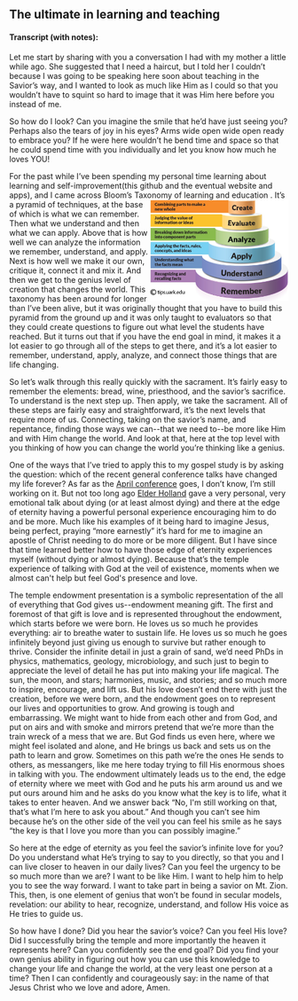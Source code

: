 ## The ultimate in learning and teaching
#### Transcript (with notes):
Let me start by sharing with you a conversation I had with my mother a little while ago. She suggested that I need a haircut, 
but I told her I couldn’t because I was going to be speaking here soon about teaching in the Savior’s way, and I wanted to look 
as much like Him as I could so that you wouldn’t have to squint so hard to image that it was Him here before you instead of me.

So how do I look? Can you imagine the smile that he’d have just seeing you? Perhaps also the tears of joy in his eyes? Arms wide open wide open 
ready to embrace you? If he were here wouldn’t he bend time and space so that he could spend time with you individually and let you know how much he loves YOU!

For the past while I’ve been spending my personal time learning about learning and self-improvement(this github and the eventual website and apps), 
and I came across Bloom’s Taxonomy of learning and education <img align="right" src="Blooms_Taxonomy_pyramid_cake-style-use-with-permission.jpg" alt="drawing" style="width:250px;"/>. It’s a pyramid of techniques, at the base of which is what we can remember. Then what we 
understand and then what we can apply. Above that is how well we can analyze the information we remember, understand, and apply. Next is how well we 
make it our own, critique it, connect it and mix it. And then we get to the genius level of creation that changes the world. This taxonomy has been around
for longer than I’ve been alive, but it was originally thought that you have to build this pyramid from the ground up and it was only taught to evaluators
so that they could create questions to figure out what level the students have reached. But it turns out that if you have the end goal in mind, it makes
it a lot easier to go through all of the steps to get there, and it’s a lot easier to remember, understand, apply, analyze, and connect those things that
are life changing.

So let’s walk through this really quickly with the sacrament. It’s fairly easy to remember the elements: bread, wine, priesthood, and the savior’s sacrifice. 
To understand is the next step up. Then apply, we take the sacrament. All of these steps are fairly easy and straightforward, it’s the next levels that 
require more of us. Connecting, taking on the savior’s name, and repentance, finding those ways we can--that we need to--be more like Him and with Him 
change the world. And look at that, here at the top level with you thinking of how you can change the world you’re thinking like a genius. 

One of the ways that I’ve tried to apply this to my gospel study is by asking the question: which of the recent general conference talks have changed 
my life forever? As far as the [April conference](https://www.churchofjesuschrist.org/study/general-conference/2025/04?lang=eng) goes, I don’t know,
I’m still working on it. But not too long ago [Elder Holland](https://www.churchofjesuschrist.org/study/general-conference/2024/04/13holland?lang=eng)
gave a very personal, very emotional talk about dying (or at least almost dying) and there at the edge of eternity having a powerful personal experience 
encouraging him to do and be more. Much like his examples of it being hard to imagine Jesus, being perfect, praying “more earnestly” it’s hard for me to 
imagine an apostle of Christ needing to do more or be more diligent.  But I have since that time learned better how to have those edge of eternity experiences 
myself (without dying or almost dying). Because that’s the temple experience of talking with God at the veil of existence, moments when we almost can't 
help but feel God's presence and love. 

The temple endowment presentation is a symbolic representation of the all of everything that God gives us--endowment meaning gift. The first and 
foremost of that gift is love and is represented throughout the endowment, which starts before we were born. He loves us so much he provides everything: 
air to breathe water to sustain life. He loves us so much he goes infinitely beyond just giving us enough to survive but rather enough to thrive. 
Consider the infinite detail in just a grain of sand, we’d need PhDs in physics, mathematics, geology, microbiology, and such just to begin to 
appreciate the level of detail he has put into making your life magical. The sun, the moon, and stars; harmonies, music, and stories; and so much 
more to inspire, encourage, and lift us. But his love doesn’t end there with just the creation, before we were born, and the endowment goes on to 
represent our lives and opportunities to grow. And growing is tough and embarrassing. We might want to hide from each other and from God, and put 
on airs and with smoke and mirrors pretend that we’re more than the train wreck of a mess that we are. But God finds us even here, where we might feel 
isolated and alone, and He brings us back and sets us on the path to learn and grow. Sometimes on this path we’re the ones He sends to others, as messangers,
like me here today trying to fill His enormous shoes in talking with you. The endowment ultimately leads us to the end, the edge of eternity where we meet 
with God and he puts his arm around us and we put ours around him and he asks do you know what the key is to life, what it takes to enter heaven. And we
answer back “No, I'm still working on that, that’s what I’m here to ask you about.” And though you can’t see him because he’s on the other side
of the veil you can feel his smile as he says “the key is that I love you more than you can possibly imagine.”

So here at the edge of eternity as you feel the savior’s infinite love for you? Do you understand what He’s trying to say to you directly, so that you 
and I can live closer to heaven in our daily lives? Can you feel the urgency to be so much more than we are? I want to be like Him. I want to help him 
to help you to see the way forward. I want to take part in being a savior on Mt. Zion. This, then, is one element of genius that won’t be found in secular 
models, revelation: our ability to hear, recognize, understand, and follow His voice as He tries to guide us. 

So how have I done? Did you hear the savior’s voice? Can you feel His love? Did I successfully bring the temple and more importantly the heaven it 
represents here? Can you confidently see the end goal? Did you find your own genius ability in figuring out how you can use this knowledge to change 
your life and change the world, at the very least one person at a time? Then I can confidently and courageously say: in the name of that Jesus Christ 
who we love and adore, Amen. 


